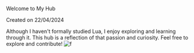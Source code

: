 Welcome to My Hub

Created on 22/04/2024

Although I haven't formally studied Lua, I enjoy exploring and learning through it. This hub is a reflection of that passion and curiosity. Feel free to explore and contribute!
![f](https://cdn.discordapp.com/attachments/1141667359799656504/1297969700353081374/meow.png?ex=6717dbfb&is=67168a7b&hm=21d3a5a7021b342d5038e6466aee937e092ff8c987f0e0fc94a2fb0a039a05c7&)
